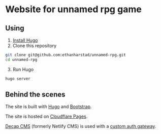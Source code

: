 # Website for unnamed rpg game

## Using

1. [Install Hugo](https://gohugo.io/overview/installing/)
2. Clone this repository
```bash
git clone git@github.com:ethanharstad/unnamed-rpg.git
cd unnamed-rpg
```
3. Run Hugo
```bash
hugo server
```

## Behind the scenes

The site is built with [Hugo](https://gohugo.io) and [Bootstrap](https://getbootstrap.com/).

The site is hosted on [Cloudflare Pages](https://developers.cloudflare.com/pages/).

[Decap CMS](https://decapcms.org/) (formerly Netlify CMS) is used with a [custom auth gateway](https://github.com/i40west/netlify-cms-cloudflare-pages).
